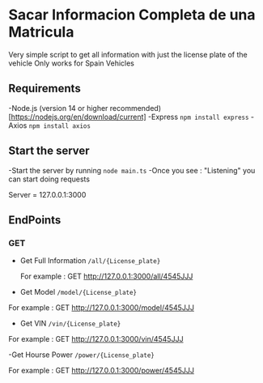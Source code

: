 # Sacar Informacion Completa de una Matricula
Very simple script to get all information with just the license plate of the vehicle
Only works for Spain Vehicles


## Requirements
-Node.js (version 14 or higher recommended) [https://nodejs.org/en/download/current]
-Express `npm install express`
-Axios `npm install axios`

## Start the server
-Start the server by running `node main.ts`
-Once you see : "Listening" you can start doing requests

Server = 127.0.0.1:3000
## EndPoints

### GET

- Get Full Information
  `/all/{License_plate}`

  For example : GET http://127.0.0.1:3000/all/4545JJJ

- Get Model
`/model/{License_plate}`

For example : GET http://127.0.0.1:3000/model/4545JJJ

- Get VIN
`/vin/{License_plate}`

For example : GET http://127.0.0.1:3000/vin/4545JJJ

-Get Hourse Power
`/power/{License_plate}`

For example : GET http://127.0.0.1:3000/power/4545JJJ
